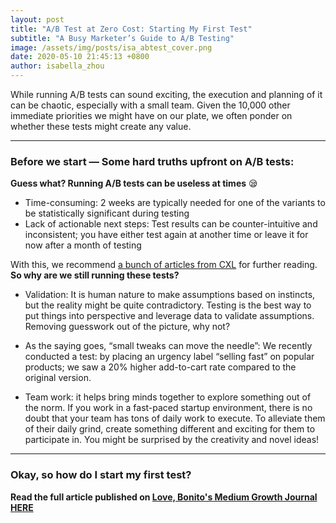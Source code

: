 ```yaml
---
layout: post
title: "A/B Test at Zero Cost: Starting My First Test"
subtitle: "A Busy Marketer’s Guide to A/B Testing"
image: /assets/img/posts/isa_abtest_cover.png
date: 2020-05-10 21:45:13 +0800
author: isabella_zhou
---
```



While running A/B tests can sound exciting, the execution and planning of it can be chaotic, especially with a small team. Given the 10,000 other immediate priorities we might have on our plate, we often ponder on whether these tests might create any value.

_________________

### Before we start — Some hard truths upfront on A/B tests:

**Guess what? Running A/B tests can be useless at times** 😪

* Time-consuming: 2 weeks are typically needed for one of the variants to be statistically significant during testing
* Lack of actionable next steps: Test results can be counter-intuitive and inconsistent; you have either test again at another time or leave it for now after a month of testing

With this, we recommend [a bunch of articles from CXL](https://cxl.com/?s=test) for further reading. **So why are we still running these tests?**

* Validation: It is human nature to make assumptions based on instincts, but the reality might be quite contradictory. Testing is the best way to put things into perspective and leverage data to validate assumptions. Removing guesswork out of the picture, why not?

* As the saying goes, “small tweaks can move the needle”: We recently conducted a test: by placing an urgency label “selling fast” on popular products; we saw a 20% higher add-to-cart rate compared to the original version.

* Team work: it helps bring minds together to explore something out of the norm. If you work in a fast-paced startup environment, there is no doubt that your team has tons of daily work to execute. To alleviate them of their daily grind, create something different and exciting for them to participate in. You might be surprised by the creativity and novel ideas!

_________________

### Okay, so how do I start my first test?


**Read the full article published on [Love, Bonito's Medium Growth Journal HERE](https://medium.com/lovebonito-growth-journal/how-do-we-spend-3-hours-a-week-to-run-a-b-tests-at-zero-cost-e3c4b25c9960)**

